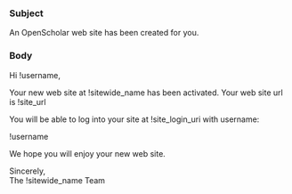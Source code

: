 ### Subject

An OpenScholar web site has been created for you.

### Body

Hi !username,

Your new web site at !sitewide_name has been activated. Your web site url is !site_url

You will be able to log into your site at !site_login_uri with username:

!username

We hope you will enjoy your new web site.

Sincerely,<br>The !sitewide_name Team
